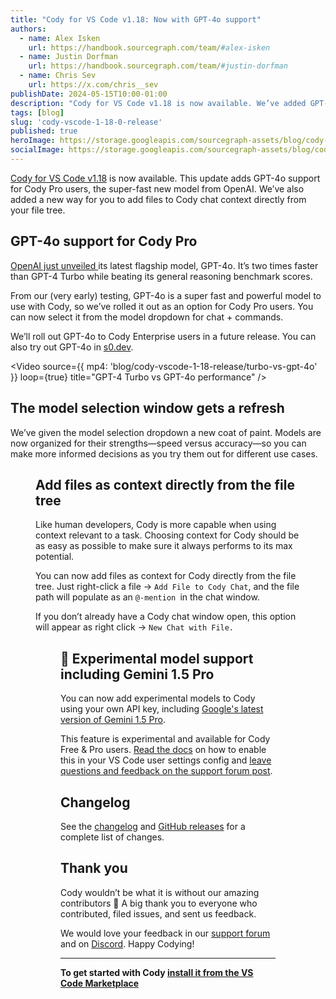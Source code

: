```yaml
---
title: "Cody for VS Code v1.18: Now with GPT-4o support"
authors:
  - name: Alex Isken
    url: https://handbook.sourcegraph.com/team/#alex-isken
  - name: Justin Dorfman
    url: https://handbook.sourcegraph.com/team/#justin-dorfman
  - name: Chris Sev
    url: https://x.com/chris__sev
publishDate: 2024-05-15T10:00-01:00
description: "Cody for VS Code v1.18 is now available. We’ve added GPT-4o support for Cody Pro users, plus a new way to add files to chat context directly from your file tree."
tags: [blog]
slug: 'cody-vscode-1-18-0-release'
published: true
heroImage: https://storage.googleapis.com/sourcegraph-assets/blog/cody-vscode-1-18-release/cody-vscode-1.18.0-og-image.jpeg
socialImage: https://storage.googleapis.com/sourcegraph-assets/blog/cody-vscode-1-18-release/cody-vscode-1.18.0-og-image.jpeg
---
```


[Cody for VS Code v1.18](https://marketplace.visualstudio.com/items?itemName=sourcegraph.cody-ai) is now available. This update adds GPT-4o support for Cody Pro users, the super-fast new model from OpenAI. We’ve also added a new way for you to add files to Cody chat context directly from your file tree.

## GPT-4o support for Cody Pro

[OpenAI just unveiled ](https://openai.com/index/hello-gpt-4o/)its latest flagship model, GPT-4o. It’s two times faster than GPT-4 Turbo while beating its general reasoning benchmark scores.

From our (very early) testing, GPT-4o is a super fast and powerful model to use with Cody, so we’ve rolled it out as an option for Cody Pro users. You can now select it from the model dropdown for chat + commands.

We’ll roll out GPT-4o to Cody Enterprise users in a future release. You can also try out GPT-4o in [s0.dev](https://s0.dev/).

<Video 
  source={{
    mp4: 'blog/cody-vscode-1-18-release/turbo-vs-gpt-4o'
  }}
  loop={true}
  title="GPT-4 Turbo vs GPT-4o performance"
/>

## The model selection window gets a refresh

We’ve given the model selection dropdown a new coat of paint. Models are now organized for their strengths—speed versus accuracy—so you can make more informed decisions as you try them out for different use cases.

<Figure
  src="https://storage.googleapis.com/sourcegraph-assets/blog/cody-vscode-1-18-release/new-llm-menu.png"
  alt="Cody's model selector with new layout"
/>

## Add files as context directly from the file tree

Like human developers, Cody is more capable when using context relevant to a task. Choosing context for Cody should be as easy as possible to make sure it always performs to its max potential.

You can now add files as context for Cody directly from the file tree. Just right-click a file → `Add File to Cody Chat`, and the file path will populate as an `@-mention `in the chat window.

If you don’t already have a Cody chat window open, this option will appear as right click → `New Chat with File.`

<Figure
  src="https://storage.googleapis.com/sourcegraph-assets/blog/cody-vscode-1-18-release/right-click-context.png"
  alt="Adding context to Cody chat from the file tree"
/>

## 🧪 Experimental model support including Gemini 1.5 Pro

You can now add experimental models to Cody using your own API key, including [Google's latest version of Gemini 1.5 Pro](https://blog.google/technology/developers/gemini-gemma-developer-updates-may-2024/).

This feature is experimental and available for Cody Free & Pro users. [Read the docs](https://sourcegraph.com/docs/cody/clients/install-vscode#experimental-models) on how to enable this in your VS Code user settings config and [leave questions and feedback on the support forum post](https://community.sourcegraph.com/t/gemini-1-5-pro-support-experimental-feature/290).

## Changelog

See the [changelog](https://github.com/sourcegraph/cody/releases/tag/vscode-v1.18.0) and [GitHub releases](https://github.com/sourcegraph/cody/releases) for a complete list of changes.

## Thank you

Cody wouldn’t be what it is without our amazing contributors 💖 A big thank you to everyone who contributed, filed issues, and sent us feedback.

We would love your feedback in our [support forum](https://community.sourcegraph.com/) and on [Discord](https://discord.com/servers/sourcegraph-969688426372825169). Happy Codying!

---

**To get started with Cody [install it from the VS Code Marketplace](https://marketplace.visualstudio.com/items?itemName=sourcegraph.cody-ai)**
